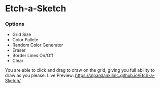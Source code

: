
# Etch-a-Sketch
### Options
* Grid Size
* Color Pallete
* Random Color Generator 
* Eraser
* Border Lines On/Off
* Clear

You are able to click and drag to draw on the grid, giving you full ability to draw as you please.
Live Preview:  https://alparslankilinc.github.io/Etch-a-Sketch/
